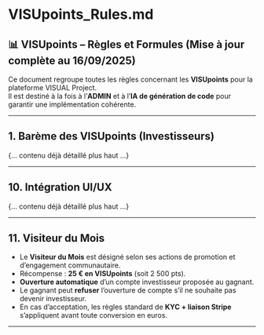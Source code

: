 # VISUpoints_Rules.md

## 📊 VISUpoints – Règles et Formules (Mise à jour complète au 16/09/2025)

Ce document regroupe toutes les règles concernant les **VISUpoints** pour la plateforme VISUAL Project.  
Il est destiné à la fois à l’**ADMIN** et à l’**IA de génération de code** pour garantir une implémentation cohérente.

---

## 1. Barème des VISUpoints (Investisseurs)
{... contenu déjà détaillé plus haut ...}

---

## 10. Intégration UI/UX
{... contenu déjà détaillé plus haut ...}

---

## 11. Visiteur du Mois

- Le **Visiteur du Mois** est désigné selon ses actions de promotion et d’engagement communautaire.  
- Récompense : **25 € en VISUpoints** (soit 2 500 pts).  
- **Ouverture automatique** d’un compte investisseur proposée au gagnant.  
- Le gagnant peut **refuser** l’ouverture de compte s’il ne souhaite pas devenir investisseur.  
- En cas d’acceptation, les règles standard de **KYC + liaison Stripe** s’appliquent avant toute conversion en euros.  

---

